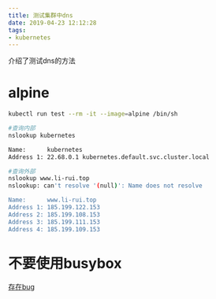```yaml
---
title: 测试集群中dns
date: 2019-04-23 12:12:28
tags:
- kubernetes
---
```


介绍了测试dns的方法

<!--more-->

# alpine

```bash
kubectl run test --rm -it --image=alpine /bin/sh

#查询内部
nslookup kubernetes

Name:      kubernetes
Address 1: 22.68.0.1 kubernetes.default.svc.cluster.local

#查询外部
nslookup www.li-rui.top
nslookup: can't resolve '(null)': Name does not resolve

Name:      www.li-rui.top
Address 1: 185.199.122.153
Address 2: 185.199.108.153
Address 3: 185.199.111.153
Address 4: 185.199.109.153
```

# 不要使用busybox

[存在bug](https://github.com/kubernetes/dns/issues/109)

